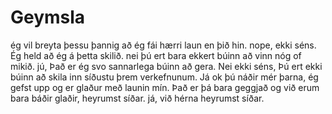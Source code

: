 # Geymsla
ég vil breyta þessu þannig að ég fái hærri laun en þið hin.
nope, ekki séns.
Ég held að ég á þetta skilið.
nei þú ert bara ekkert búinn að vinn nóg of mikið.
jú, Það er ég svo sannarlega búinn að gera.
Nei ekki séns, Þú ert ekki búinn að skila inn síðustu þrem verkefnunum.
Já ok þú náðir mér þarna, ég gefst upp og er glaður með launin mín.
Það er þá bara geggjað og við erum bara báðir glaðir, heyrumst síðar.
já, við hérna heyrumst síðar.
